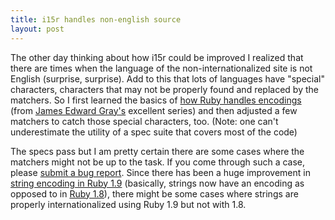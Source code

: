```yaml
---
title: i15r handles non-english source
layout: post
---
```


The other day thinking about how i15r could be improved I realized that there are times when the language of the non-internationalized site is not English (surprise, surprise). Add to this that lots of languages have "special" characters, characters that may not be properly found and replaced by the matchers. So I first learned the basics of [how Ruby handles encodings][ruby_encoding_series] (from [James Edward Gray's][james_edward_grays_blog] excellent series) and then adjusted a few matchers to catch those special characters, too. (Note: one can't underestimate the utility of a spec suite that covers most of the code)

The specs pass but I am pretty certain there are some cases where the matchers might not be up to the task. If you come through such a case, please [submit a bug report][i15r_issues]. Since there has been a huge improvement in [string encoding in Ruby 1.9][strings_ruby19] (basically, strings now have an encoding as opposed to in [Ruby 1.8][strings_ruby18]), there might be some cases where strings are properly internationalized using Ruby 1.9 but not with 1.8.

[ruby_encoding_series]: http://blog.grayproductions.net/articles/understanding_m17n
[james_edward_grays_blog]: http://blog.grayproductions.net/
[i15r_issues]: http://github.com/balinterdi/i15r/issues
[strings_ruby18]: http://blog.grayproductions.net/articles/bytes_and_characters_in_ruby_18
[strings_ruby19]: http://blog.grayproductions.net/articles/ruby_19s_string